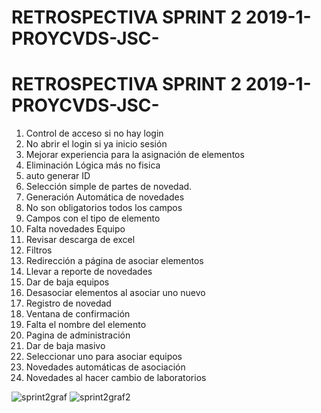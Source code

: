 # RETROSPECTIVA SPRINT 2 2019-1-PROYCVDS-JSC-

# RETROSPECTIVA SPRINT 2 2019-1-PROYCVDS-JSC-

1. Control de acceso si no hay login
2. No abrir el login si ya inicio sesión
3. Mejorar experiencia para la asignación de elementos
4. Eliminación Lógica más no fisica
5. auto generar ID
6. Selección simple de partes de novedad.
7. Generación Automática de novedades
8. No son obligatorios todos los campos
9. Campos con el tipo de elemento
10. Falta novedades Equipo
11. Revisar descarga de excel
12. Filtros
13. Redirección a página de asociar elementos
14. Llevar a reporte de novedades
15. Dar de baja equipos
16. Desasociar elementos al asociar uno nuevo
17. Registro de novedad
18. Ventana de confirmación
19. Falta el nombre del elemento
20. Pagina de administración
21. Dar de baja masivo
22. Seleccionar uno para asociar equipos
23. Novedades automáticas de asociación
24. Novedades al hacer cambio de laboratorios

![sprint2graf](https://user-images.githubusercontent.com/48154086/57643909-76bef300-7580-11e9-9ce5-1baac732d7eb.png)
![sprint2graf2](https://user-images.githubusercontent.com/48154086/57643910-77578980-7580-11e9-9a01-49a092ef0061.png)
